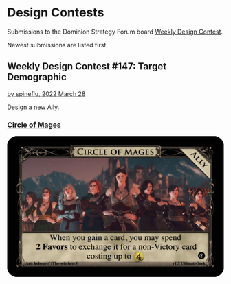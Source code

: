 # Design Contests
Submissions to the Dominion Strategy Forum board
[Weekly Design Contest](http://forum.dominionstrategy.com/index.php?board=74.0).

Newest submissions are listed first.

## Weekly Design Contest #147: Target Demographic
[by spineflu, 2022 March 28](http://forum.dominionstrategy.com/index.php?topic=21156.0)

Design a new Ally.

### [Circle of Mages](circle-of-mages)
![](circle-of-mages/ally-circle-of-mages.png)
